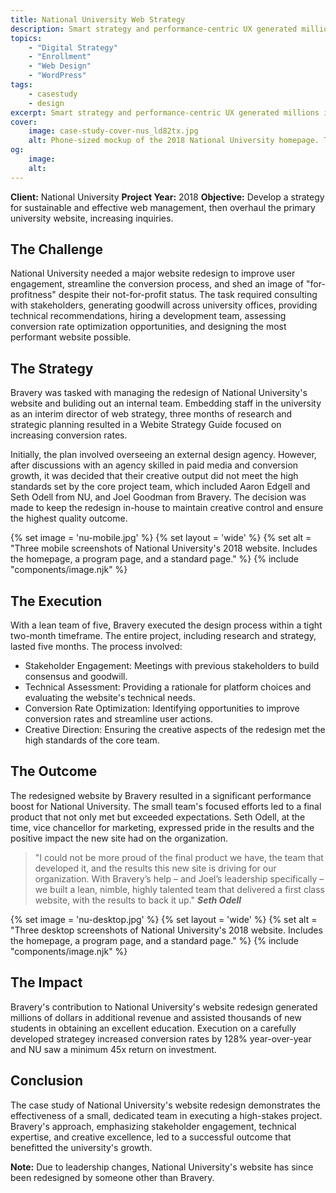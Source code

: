 ```yaml
---
title: National University Web Strategy
description: Smart strategy and performance-centric UX generated millions in new revenue for NU. Their ROI in Bravery started eight days after launch.
topics:
    - "Digital Strategy"
    - "Enrollment"
    - "Web Design"
    - "WordPress"
tags:
    - casestudy
    - design
excerpt: Smart strategy and performance-centric UX generated millions in new revenue for NU. Their ROI in Bravery started eight days after launch.
cover:
    image: case-study-cover-nus_ld82tx.jpg
    alt: Phone-sized mockup of the 2018 National University homepage. Text reads, Case Study. National University.
og:
    image:
    alt:
---
```


**Client:** National University
**Project Year:** 2018
**Objective:** Develop a strategy for sustainable and effective web management, then overhaul the primary university website, increasing inquiries.

## The Challenge

National University needed a major website redesign to improve user engagement, streamline the conversion process, and shed an image of "for-profitness" despite their not-for-profit status. The task required consulting with stakeholders, generating goodwill across university offices, providing technical recommendations, hiring a development team, assessing conversion rate optimization opportunities, and designing the most performant website possible.

## The Strategy

Bravery was tasked with managing the redesign of National University's website and buliding out an internal team. Embedding staff in the university as an interim director of web strategy, three months of research and strategic planning resulted in a Webite Strategy Guide focused on increasing conversion rates.

Initially, the plan involved overseeing an external design agency. However, after discussions with an agency skilled in paid media and conversion growth, it was decided that their creative output did not meet the high standards set by the core project team, which included Aaron Edgell and Seth Odell from NU, and Joel Goodman from Bravery. The decision was made to keep the redesign in-house to maintain creative control and ensure the highest quality outcome.

{% set image = 'nu-mobile.jpg' %}
{% set layout = 'wide' %}
{% set alt = "Three mobile screenshots of National University's 2018 website. Includes the homepage, a program page, and a standard page." %}
{% include "components/image.njk" %}

## The Execution

With a lean team of five, Bravery executed the design process within a tight two-month timeframe. The entire project, including research and strategy, lasted five months. The process involved:

- Stakeholder Engagement: Meetings with previous stakeholders to build consensus and goodwill.
- Technical Assessment: Providing a rationale for platform choices and evaluating the website's technical needs.
- Conversion Rate Optimization: Identifying opportunities to improve conversion rates and streamline user actions.
- Creative Direction: Ensuring the creative aspects of the redesign met the high standards of the core team.

## The Outcome

The redesigned website by Bravery resulted in a significant performance boost for National University. The small team's focused efforts led to a final product that not only met but exceeded expectations. Seth Odell, at the time, vice chancellor for marketing, expressed pride in the results and the positive impact the new site had on the organization.

> "I could not be more proud of the final product we have, the team that developed it, and the results this new site is driving for our organization. With Bravery’s help – and Joel’s leadership specifically – we built a lean, nimble, highly talented team that delivered a first class website, with the results to back it up."
<cite>**Seth Odell**</cite>

{% set image = 'nu-desktop.jpg' %}
{% set layout = 'wide' %}
{% set alt = "Three desktop screenshots of National University's 2018 website. Includes the homepage, a program page, and a standard page." %}
{% include "components/image.njk" %}

## The Impact

Bravery's contribution to National University's website redesign generated millions of dollars in additional revenue and assisted thousands of new students in obtaining an excellent education. Execution on a carefully developed strategey increased conversion rates by 128% year-over-year and NU saw a minimum 45x return on investment.

## Conclusion

The case study of National University's website redesign demonstrates the effectiveness of a small, dedicated team in executing a high-stakes project. Bravery's approach, emphasizing stakeholder engagement, technical expertise, and creative excellence, led to a successful outcome that benefitted the university's growth.

**Note:** Due to leadership changes, National University's website has since been redesigned by someone other than Bravery.
